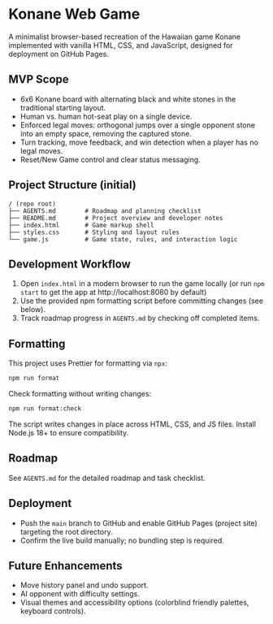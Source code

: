 # Konane Web Game

A minimalist browser-based recreation of the Hawaiian game Konane implemented with vanilla HTML, CSS, and JavaScript, designed for deployment on GitHub Pages.

## MVP Scope
- 6x6 Konane board with alternating black and white stones in the traditional starting layout.
- Human vs. human hot-seat play on a single device.
- Enforced legal moves: orthogonal jumps over a single opponent stone into an empty space, removing the captured stone.
- Turn tracking, move feedback, and win detection when a player has no legal moves.
- Reset/New Game control and clear status messaging.

## Project Structure (initial)
```
/ (repo root)
├── AGENTS.md        # Roadmap and planning checklist
├── README.md        # Project overview and developer notes
├── index.html       # Game markup shell
├── styles.css       # Styling and layout rules
└── game.js          # Game state, rules, and interaction logic
```

## Development Workflow
1. Open `index.html` in a modern browser to run the game locally (or run `npm start` to get the app at http://localhost:8080 by default)
2. Use the provided npm formatting script before committing changes (see below).
3. Track roadmap progress in `AGENTS.md` by checking off completed items.

## Formatting
This project uses Prettier for formatting via `npx`:
```sh
npm run format
```
Check formatting without writing changes:
```sh
npm run format:check
```
The script writes changes in place across HTML, CSS, and JS files. Install Node.js 18+ to ensure compatibility.

## Roadmap
See `AGENTS.md` for the detailed roadmap and task checklist.

## Deployment
- Push the `main` branch to GitHub and enable GitHub Pages (project site) targeting the root directory.
- Confirm the live build manually; no bundling step is required.

## Future Enhancements
- Move history panel and undo support.
- AI opponent with difficulty settings.
- Visual themes and accessibility options (colorblind friendly palettes, keyboard controls).
